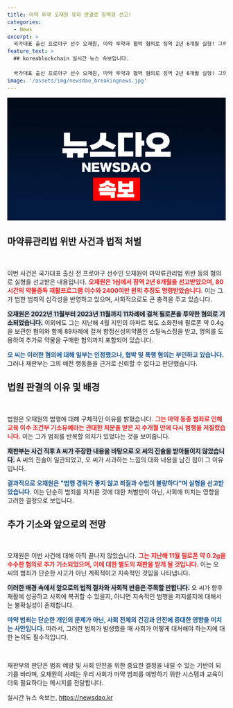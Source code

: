 ```yaml
---
title: 마약 투약 오재원 유죄 판결로 징역형 선고!
categories:
  - News
excerpt: >
  국가대표 출신 프로야구 선수 오재원, 마약 투약과 협박 혐의로 징역 2년 6개월 실형! 그의 충격적인 범죄 전모와 법정에서의 반전은? 클릭해서 자세한 이야기를 확인하세요!
feature_text: >
  ## koreablockchain 실시간 뉴스 속보입니다.

  국가대표 출신 프로야구 선수 오재원, 마약 투약과 협박 혐의로 징역 2년 6개월 실형! 그의 충격적인 범죄 전모와 법정에서의 반전은? 클릭해서 자세한 이야기를 확인하세요!
image: '/assets/img/newsdao_breakingnews.jpg'
---
```


<p><img src="/assets/img/newsdao_breakingnews.jpg" alt="koreablockchain 속보" /></p>

<h2 data-ke-size="size26">마약류관리법 위반 사건과 법적 처벌</h2>

<p data-ke-size="size16">&nbsp;</p>

<p>이번 사건은 국가대표 출신 전 프로야구 선수인 오재원이 마약류관리법 위반 등의 혐의로 실형을 선고받은 내용입니다. <b><span style="color: #ee2323;">오재원은 1심에서 징역 2년 6개월을 선고받았으며, 80시간의 약물중독 재활프로그램 이수와 2400여만 원의 추징도 명령받았습니다.</span></b> 이는 그가 범한 범죄의 심각성을 반영하고 있으며, 사회적으로도 큰 충격을 주고 있습니다. </p>

<p><b><span style="background-color: #21538527;">오재원은 2022년 11월부터 2023년 11월까지 11차례에 걸쳐 필로폰을 투약한 혐의로 기소되었습니다.</span></b> 이외에도 그는 지난해 4월 지인의 아파트 복도 소화전에 필로폰 약 0.4g을 보관한 혐의와 함께 89차례에 걸쳐 향정신성의약품인 스틸녹스정을 받고, 명의를 도용하여 추가로 약물을 구매한 혐의까지 포함되어 있습니다. </p>

<p><b><span style="color: #1a5490;">오 씨는 이러한 혐의에 대해 일부는 인정했으나, 협박 및 폭행 혐의는 부인하고 있습니다.</span></b> 그러나 재판부는 그의 예전 행동들을 근거로 신뢰할 수 없다고 판단했습니다. </p>

<h2 data-ke-size="size26">법원 판결의 이유 및 배경</h2>

<p data-ke-size="size16">&nbsp;</p>

<p>법원은 오재원의 범행에 대해 구체적인 이유를 밝혔습니다. <b><span style="color: #ee2323;">그는 마약 동종 범죄로 인해 교육 이수 조건부 기소유예라는 관대한 처분을 받은 지 수개월 만에 다시 범행을 저질렀습니다.</span></b> 이는 그가 범죄를 반복할 의지가 있었다는 것을 보여줍니다.</p>

<p><b><span style="background-color: #21538527;">재판부는 사건 직후 A 씨가 주장한 내용을 바탕으로 오 씨의 진술을 받아들이지 않았습니다.</span></b> A 씨의 진술이 일관되었고, 오 씨가 사과하는 느낌의 대화 내용을 남긴 점이 그 이유입니다. </p>

<p><b><span style="color: #1a5490;">결과적으로 오재원은 "범행 경위가 좋지 않고 죄질과 수법이 불량하다"며 실형을 선고받았습니다.</span></b> 이는 단순히 범죄를 저지른 것에 대한 처벌만이 아닌, 사회에 미치는 영향을 고려한 결정으로 보입니다.</p>

<h2 data-ke-size="size26">추가 기소와 앞으로의 전망</h2>

<p data-ke-size="size16">&nbsp;</p>

<p>오재원은 이번 사건에 대해 아직 끝나지 않았습니다. <b><span style="color: #ee2323;">그는 지난해 11월 필로폰 약 0.2g을 수수한 혐의로 추가 기소되었으며, 이에 대한 별도의 재판을 받게 될 것입니다.</span></b> 이는 오 씨의 범죄가 단순한 사고가 아닌 계획적이고 지속적인 것임을 나타냅니다.</p>

<p><b><span style="background-color: #21538527;">이러한 배경 속에서 앞으로의 법적 절차와 사회적 반응은 주목할 만합니다.</span></b> 오 씨가 향후 재활에 성공하고 사회에 복귀할 수 있을지, 아니면 지속적인 범행을 저지를지에 대해서는 불확실성이 존재합니다. </p>

<p><b><span style="color: #1a5490;">마약 범죄는 단순한 개인의 문제가 아닌, 사회 전체의 건강과 안전에 중대한 영향을 미치는 사안입니다.</span></b> 따라서, 그러한 범죄가 발생했을 때 사회가 어떻게 대처해야 하는지에 대한 논의도 필수적입니다.</p>

<p data-ke-size="size16">&nbsp;</p>

<p>재판부의 판단은 범죄 예방 및 사회 안전을 위한 중요한 결정을 내릴 수 있는 기반이 되기를 바라며, 오재원의 사례는 우리 사회가 마약 범죄를 예방하기 위한 시스템과 교육이 더욱 필요하다는 메시지를 전달합니다.</p>
실시간 뉴스 속보는, <a href="https://newsdao.kr" rel="dofollow">https://newsdao.kr</a>


